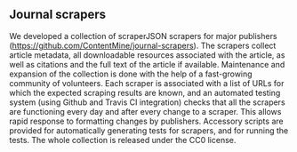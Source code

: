 ## Journal scrapers

We developed a collection of scraperJSON scrapers for major publishers (https://github.com/ContentMine/journal-scrapers). The scrapers collect article metadata, all downloadable resources associated with the article, as well as citations and the full text of the article if available. Maintenance and expansion of the collection is done with the help of a fast-growing community of volunteers. Each scraper is associated with a list of URLs for which the expected scraping results are known, and an automated testing system (using Github and Travis CI integration) checks that all the scrapers are functioning every day and after every change to a scraper. This allows rapid response to formatting changes by publishers. Accessory scripts are provided for automatically generating tests for scrapers, and for running the tests. The whole collection is released under the CC0 license.